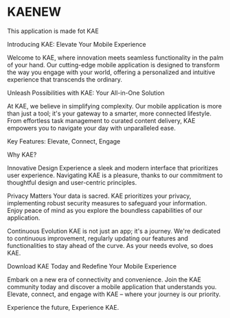 # KAENEW
This application is made fot KAE 

Introducing KAE: Elevate Your Mobile Experience

Welcome to KAE, where innovation meets seamless functionality in the palm of your hand. Our cutting-edge mobile application is designed to transform the way you engage with your world, offering a personalized and intuitive experience that transcends the ordinary.

Unleash Possibilities with KAE: Your All-in-One Solution

At KAE, we believe in simplifying complexity. Our mobile application is more than just a tool; it's your gateway to a smarter, more connected lifestyle. From effortless task management to curated content delivery, KAE empowers you to navigate your day with unparalleled ease.

Key Features: Elevate, Connect, Engage

Why KAE?

Innovative Design
Experience a sleek and modern interface that prioritizes user experience. Navigating KAE is a pleasure, thanks to our commitment to thoughtful design and user-centric principles.

Privacy Matters
Your data is sacred. KAE prioritizes your privacy, implementing robust security measures to safeguard your information. Enjoy peace of mind as you explore the boundless capabilities of our application.

Continuous Evolution
KAE is not just an app; it's a journey. We're dedicated to continuous improvement, regularly updating our features and functionalities to stay ahead of the curve. As your needs evolve, so does KAE.

Download KAE Today and Redefine Your Mobile Experience

Embark on a new era of connectivity and convenience. Join the KAE community today and discover a mobile application that understands you. Elevate, connect, and engage with KAE – where your journey is our priority.

Experience the future, Experience KAE.
